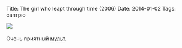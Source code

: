 Title: The girl who leapt through time (2006)
Date: 2014-01-02
Tags: саптрю

<div class="text"><img src="https://dl.dropboxusercontent.com/u/140528/site/the-girl-who-leapt-throught-time.jpg" /><br /><br />
Очень приятный <a href="http://www.imdb.com/title/tt0808506/">мульт</a>.</div>